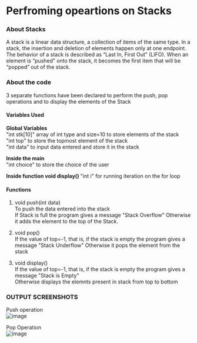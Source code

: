 # Perfroming opeartions on Stacks

### About Stacks
A stack is a linear data structure, a collection of items of the same type.
In a stack, the insertion and deletion of elements happen only at one endpoint. 
The behavior of a stack is described as “Last In, First Out” (LIFO). 
When an element is “pushed” onto the stack, it becomes the first item that will be “popped” out of the stack.

### About the code  
3 separate functions have been declared to perform the push, pop operations and to display the elements of the Stack  

#### Variables Used  
**Global Variables**  
"int stk[10]" array of int type and size=10 to store elements of the stack  
"int top" to store the topmost element of the stack  
"int data" to input data entered and store it in the stack  

**Inside the main**  
"int choice" to store the choice of the user

**Inside function void display()** 
"int i" for running iteration on the for loop  

#### Functions  
1. void push(int data)  
To push the data entered into the stack  
If Stack is full the program gives a message "Stack Overflow" 
Otherwise it adds the element to the top of the Stack.  

2. void pop()  
If the value of top=-1, that is, if the stack is empty the program gives a message "Stack Underflow"
Otherwise it pops the element from the stack  

3. void display()  
If the value of top=-1, that is, if the stack is empty the program gives a message "Stack is Empty"  
Otherwise displays the elemnts present in stack from top to bottom  


### OUTPUT SCREENSHOTS

Push operation  
![image](https://user-images.githubusercontent.com/91966613/230757619-7a422a69-0f39-42d6-8854-6a0b0d535e79.png)  

Pop Operation  
![image](https://user-images.githubusercontent.com/91966613/230757689-1b8c34c4-3b8d-4931-adb1-4eded13d3553.png)  


